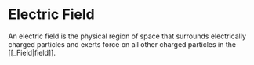 # Electric Field

An electric field is the physical region of space that surrounds electrically charged particles and exerts force on all other charged particles in the [[_Field|field]].
